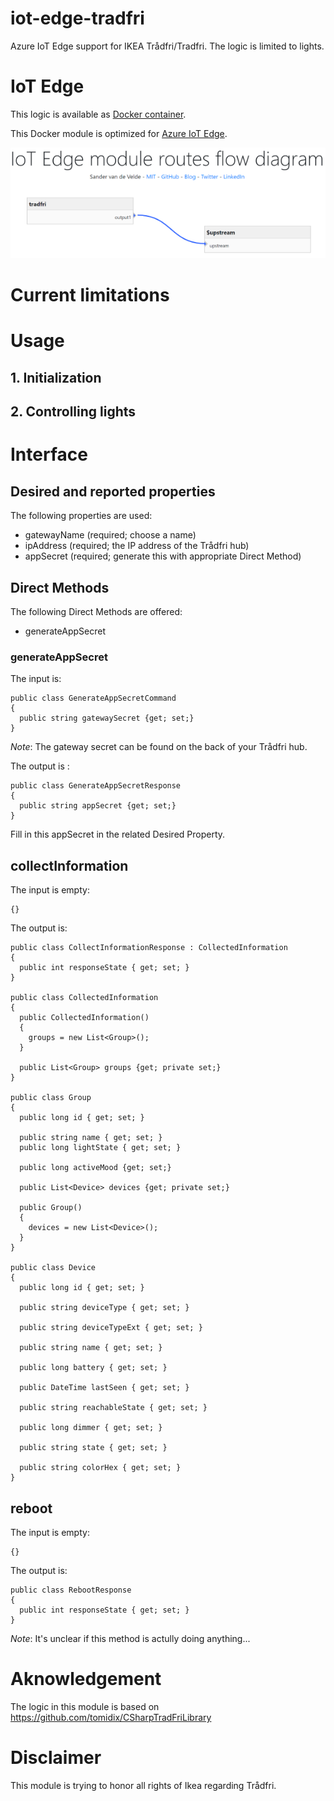 # iot-edge-tradfri

Azure IoT Edge support for IKEA Trådfri/Tradfri. The logic is limited to lights.

# IoT Edge

This logic is available as [Docker container](https://hub.docker.com/repository/docker/svelde/iot-edge-tradfri).

This Docker module is optimized for [Azure IoT Edge](https://docs.microsoft.com/en-us/azure/iot-edge/).

![Azure IoT Edge Serial Module Architecture](media/flow.png)

# Current limitations



# Usage

## 1. Initialization

## 2. Controlling lights

# Interface

## Desired and reported properties

The following properties are used:

* gatewayName (required; choose a name)
* ipAddress (required; the IP address of the Trådfri hub)
* appSecret (required; generate this with appropriate Direct Method)

## Direct Methods

The following Direct Methods are offered:

* generateAppSecret

### generateAppSecret

The input is:

```
public class GenerateAppSecretCommand
{
  public string gatewaySecret {get; set;}
}
```

*Note*: The gateway secret can be found on the back of your Trådfri hub.

The output is :

```
public class GenerateAppSecretResponse
{
  public string appSecret {get; set;}
}
```

Fill in this appSecret in the related Desired Property.

## collectInformation

The input is empty:

```
{}
```

The output is:

```
public class CollectInformationResponse : CollectedInformation
{
  public int responseState { get; set; }
}

public class CollectedInformation
{
  public CollectedInformation()
  {
    groups = new List<Group>();
  }      

  public List<Group> groups {get; private set;}
}

public class Group
{
  public long id { get; set; }

  public string name { get; set; }
  public long lightState { get; set; }

  public long activeMood {get; set;}

  public List<Device> devices {get; private set;}

  public Group()
  {
    devices = new List<Device>();
  }
}

public class Device
{
  public long id { get; set; }

  public string deviceType { get; set; }

  public string deviceTypeExt { get; set; }

  public string name { get; set; }

  public long battery { get; set; }

  public DateTime lastSeen { get; set; }

  public string reachableState { get; set; }

  public long dimmer { get; set; }

  public string state { get; set; }

  public string colorHex { get; set; }
}
```

## reboot

The input is empty:

```
{}
```

The output is:

```
public class RebootResponse
{
  public int responseState { get; set; }
}
```

*Note*: It's unclear if this method is actully doing anything... 

# Aknowledgement

The logic in this module is based on https://github.com/tomidix/CSharpTradFriLibrary

# Disclaimer

This module is trying to honor all rights of Ikea regarding Trådfri.  
